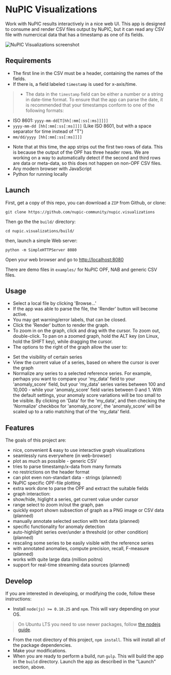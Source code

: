 # NuPIC Visualizations

Work with NuPIC results interactively in a nice web UI. This app is designed to consume and render CSV files output by NuPIC, but it can read any CSV file with numercical data that has a timestamp as one of its fields.

![NuPIC Visualizations screenshot](https://raw.githubusercontent.com/wiki/nupic-community/nupic.visualizations/images/nupic_visualizations.png)

## Requirements

* The first line in the CSV must be a header, containing the names of the fields. 
* If there is, a field labeled `timestamp` is used for x-axis/time. 

> * The data in the `timestamp` field can be either a number or a string in date-time format. To ensure that the app can parse the date, it is recommended that your timestamps conform to one of the following formats:
 - ISO 8601: `yyyy-mm-dd[T[hh[:mm[:ss[:ms]]]]]`
 - `yyyy-mm-dd [hh[:mm[:ss[:ms]]]]` (Like ISO 8601, but with a space separator for time instead of "T")
 - `mm/dd/yyyy [hh[:mm[:ss[:ms]]]]`

* Note that at this time, the app strips out the first two rows of data. This is because the output of the OPF has three header rows. We are working on a way to automatically detect if the second and third rows are data or meta-data, so this does not happen on non-OPF CSV files.
* Any modern browser with JavaScript
* Python for running locally

## Launch

First, get a copy of this repo, you can download a `ZIP` from Github, or clone:

```
git clone https://github.com/nupic-community/nupic.visualizations
```

Then go the the `build/` directory:

```
cd nupic.visualizations/build/
```

then, launch a simple Web server:

```
python -m SimpleHTTPServer 8080
```

Open your web browser and go to [http://localhost:8080](http://localhost:8080)

There are demo files in `examples/` for NuPIC OPF, NAB and generic CSV files. 

## Usage

 * Select a local file by clicking 'Browse...'
 * If the app was able to parse the file, the 'Render' button will become active.
  * You may get warning/error labels, that can be closed.
 * Click the 'Render' button to render the graph.
 * To zoom in on the graph, click and drag with the cursor. To zoom out, double-click. To pan on a zoomed graph, hold the ALT key (on Linux, hold the SHIFT key), while dragging the cursor.
 * The options to the right of the graph allow the user to:
  - Set the visibility of certain series
  - View the current value of a series, based on where the cursor is over the graph
  - Normalize any series to a selected reference series. For example, perhaps you want to compare your 'my_data' field to your 'anomaly_score' field, but your 'my_data' series varies between 100 and 10,000 - while your 'anomaly_score' field varies between 0 and 1. With the default settings, your anomaly score variations will be too small to be visible. By clicking on 'Data' for the 'my_data', and then checking the 'Normalize' checkbox for 'anomaly_score', the 'anomaly_score' will be scaled up to a ratio matching that of the 'my_data' field.

## Features

The goals of this project are:
* nice, convenient & easy to use interactive graph visualizations
* seamlessly runs everywhere (in web-browser)
* plot as much as possible - generic CSV
 * tries to parse timestamp/x-data from many formats
 * no restrictions on the header format
 * can plot even non-standart data - strings (planned)
* NuPIC specific OPF-file plotting
 * extra work done to parse the OPF and extract the suitable fields
* graph interaction:
 * show/hide, higlight a series, get current value under cursor
 * range select to zoom in/out the graph, pan
 * quickly export shown subsection of graph as a PNG image or CSV data (planned)
 * manually annotate selected section with text data (planned)
* specific functionality for anomaly detection
 * auto-highlight series over/under a threshold (or other condition) (planned)
 * rescaling some series to be easily visible with the reference series
 * with annotated anomalies, compute precision, recall, F-measure (planned)
* works with quite large data (million poitns) 
 * support for real-time streaming data sources (planned)

## Develop

If you are interested in developing, or modifying the code, follow these instructions:

* Install `node(js) >= 0.10.25` and `npm`. This will vary depending on your OS. <br/>
> On Ubuntu LTS you need to use newer packages, follow [the nodejs guide](https://github.com/nodejs/node-v0.x-archive/wiki/Installing-Node.js-via-package-manager).

* From the root directory of this project, `npm install`. This will install all of the package dependencies.
* Make your modifications.
* When you are ready to perform a build, run `gulp`. This will build the app in the `build` directory. Launch the app as described in the "Launch" section, above.
